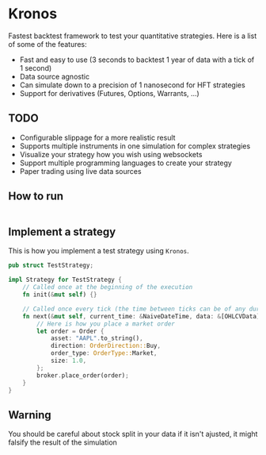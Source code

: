 # Kronos

Fastest backtest framework to test your quantitative strategies. Here is a list of some of the features:

- Fast and easy to use (3 seconds to backtest 1 year of data with a tick of 1 second)
- Data source agnostic
- Can simulate down to a precision of 1 nanosecond for HFT strategies
- Support for derivatives (Futures, Options, Warrants, ...)

## TODO

- Configurable slippage for a more realistic result
- Supports multiple instruments in one simulation for complex strategies
- Visualize your strategy how you wish using websockets
- Support multiple programming languages to create your strategy
- Paper trading using live data sources

## How to run

```rs

```

## Implement a strategy

This is how you implement a test strategy using `Kronos`.

```rs
pub struct TestStrategy;

impl Strategy for TestStrategy {
    // Called once at the beginning of the execution
    fn init(&mut self) {}

    // Called once every tick (the time between ticks can be of any duration, by default it is 1m)
    fn next(&mut self, current_time: &NaiveDateTime, data: &[OHLCVData], broker: &mut Broker) {
        // Here is how you place a market order
        let order = Order {
            asset: "AAPL".to_string(),
            direction: OrderDirection::Buy,
            order_type: OrderType::Market,
            size: 1.0,
        };
        broker.place_order(order);
    }
}
```

## Warning

You should be careful about stock split in your data if it isn't ajusted, it might falsify the result of the simulation
